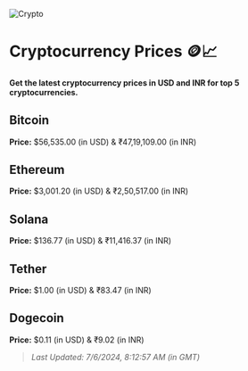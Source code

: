 
![Crypto](https://www.techguide.com.au/wp-content/uploads/2020/11/crypto3.jpeg)

# Cryptocurrency Prices 🪙📈

#### Get the latest cryptocurrency prices in USD and INR for top 5 cryptocurrencies.

## Bitcoin

**Price:** $56,535.00 (in USD) & ₹47,19,109.00 (in INR)

## Ethereum

**Price:** $3,001.20 (in USD) & ₹2,50,517.00 (in INR)

## Solana

**Price:** $136.77 (in USD) & ₹11,416.37 (in INR)

## Tether

**Price:** $1.00 (in USD) & ₹83.47 (in INR)

## Dogecoin

**Price:** $0.11 (in USD) & ₹9.02 (in INR)

> _Last Updated: 7/6/2024, 8:12:57 AM (in GMT)_
